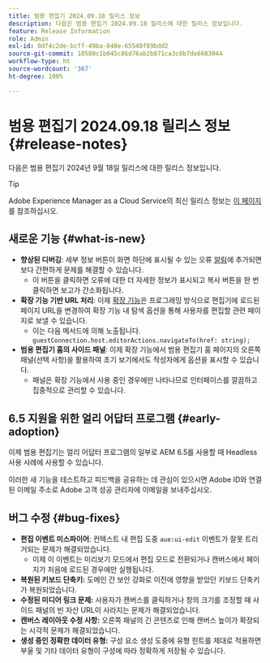 ```yaml
---
title: 범용 편집기 2024.09.18 릴리스 정보
description: 다음은 범용 편집기 2024.09.18 릴리스에 대한 릴리스 정보입니다.
feature: Release Information
role: Admin
exl-id: 0df4c2de-bcff-49ba-840e-65540f89bdd2
source-git-commit: 10580c1b045c86d76ab2b871ca3c0b7de6683044
workflow-type: ht
source-wordcount: '367'
ht-degree: 100%

---
```


# 범용 편집기 2024.09.18 릴리스 정보 {#release-notes}

다음은 범용 편집기 2024년 9월 18일 릴리스에 대한 릴리스 정보입니다.

>[!TIP]
>
>Adobe Experience Manager as a Cloud Service의 최신 릴리스 정보는 [이 페이지](/help/release-notes/release-notes-cloud/release-notes-current.md)를 참조하십시오.

## 새로운 기능 {#what-is-new}

* **향상된 디버깅**: 세부 정보 버튼이 화면 하단에 표시될 수 있는 오류 [알림](https://spectrum.adobe.com/page/toast/)에 추가되면 보다 간편하게 문제를 해결할 수 있습니다.
   * 이 버튼을 클릭하면 오류에 대한 더 자세한 정보가 표시되고 복사 버튼을 한 번 클릭하면 보고가 간소화됩니다.
* **확장 기능 기반 URL 처리**: 이제 [확장 기능](/help/implementing/universal-editor/customizing.md#extending)은 프로그래밍 방식으로 편집기에 로드된 페이지 URL을 변경하여 확장 기능 내 탐색 옵션을 통해 사용자를 편집할 관련 페이지로 보낼 수 있습니다.
   * 이는 다음 메서드에 의해 노출됩니다. `guestConnection.host.editorActions.navigateTo(href: string);`
* **범용 편집기 홈의 사이드 패널**: 이제 확장 기능에서 범용 편집기 홈 페이지의 오른쪽 패널(선택 사항)을 활용하여 초기 보기에서도 작성자에게 옵션을 표시할 수 있습니다.
   * 패널은 확장 기능에서 사용 중인 경우에만 나타나므로 인터페이스를 깔끔하고 집중적으로 관리할 수 있습니다.

## 6.5 지원을 위한 얼리 어답터 프로그램 {#early-adoption}

이제 범용 편집기는 얼리 어답터 프로그램의 일부로 AEM 6.5를 사용할 때 Headless 사용 사례에 사용할 수 있습니다.

이러한 새 기능을 테스트하고 피드백을 공유하는 데 관심이 있으시면 Adobe ID와 연결된 이메일 주소로 Adobe 고객 성공 관리자에 이메일을 보내주십시오.

## 버그 수정 {#bug-fixes}

* **편집 이벤트 미스파이어**: 컨텍스트 내 편집 도중 `aue:ui-edit` 이벤트가 잘못 트리거되는 문제가 해결되었습니다.
   * 이제 이 이벤트는 미리보기 모드에서 편집 모드로 전환되거나 캔버스에서 페이지가 처음에 로드된 경우에만 실행됩니다.
* **복원된 키보드 단축키:** 도메인 간 보안 강화로 이전에 영향을 받았던 키보드 단축키가 복원되었습니다.
* **수정된 미디어 링크 문제:** 사용자가 캔버스를 클릭하거나 창의 크기를 조정할 때 사이드 패널의 빈 자산 URL이 사라지는 문제가 해결되었습니다.
* **캔버스 레이아웃 수정 사항:** 오른쪽 패널의 긴 콘텐츠로 인해 캔버스 높이가 확장되는 시각적 문제가 해결되었습니다.
* **생성 중인 정확한 데이터 유형:** 구성 요소 생성 도중에 유형 힌트를 제대로 적용하면 부울 및 기타 데이터 유형이 구성에 따라 정확하게 저장될 수 있습니다.
